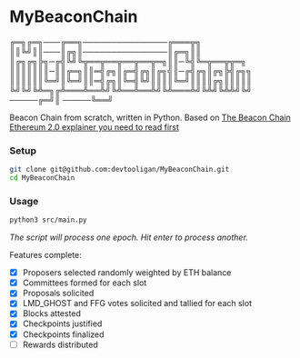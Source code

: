 # MyBeaconChain


╔═╗╔═╗───╔══╗───────────────╔═══╦╗
║║╚╝║║───║╔╗║───────────────║╔═╗║║
║╔╗╔╗╠╗─╔╣╚╝╚╦══╦══╦══╦══╦═╗║║─╚╣╚═╦══╦╦═╗
║║║║║║║─║║╔═╗║║═╣╔╗║╔═╣╔╗║╔╗╣║─╔╣╔╗║╔╗╠╣╔╗╗
║║║║║║╚═╝║╚═╝║║═╣╔╗║╚═╣╚╝║║║║╚═╝║║║║╔╗║║║║║
╚╝╚╝╚╩═╗╔╩═══╩══╩╝╚╩══╩══╩╝╚╩═══╩╝╚╩╝╚╩╩╝╚╝
─────╔═╝║
─────╚══╝

Beacon Chain from scratch, written in Python.  Based on [The Beacon Chain Ethereum 2.0 explainer you need to read first](https://ethos.dev/beacon-chain)


### Setup

```sh
git clone git@github.com:devtooligan/MyBeaconChain.git
cd MyBeaconChain
```


### Usage
```sh
python3 src/main.py
```

_The script will process one epoch.  Hit enter to process another._

Features complete:

- [x] Proposers selected randomly weighted by ETH balance
- [x] Committees formed for each slot
- [x] Proposals solicited
- [x] LMD_GHOST and FFG votes solicited and tallied for each slot
- [x] Blocks attested
- [x] Checkpoints justified
- [x] Checkpoints finalized
- [ ] Rewards distributed